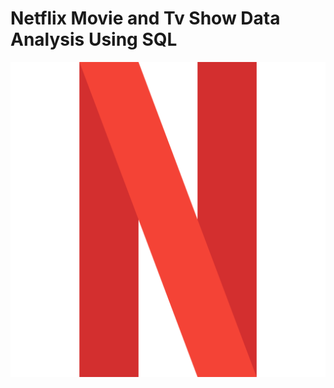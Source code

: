# Netflix Movie and Tv Show Data Analysis Using SQL

![Netflix logo](https://github.com/dipankar-pal/Netflix_problem_solve_by_SQL/blob/main/netflix_732228.png)
